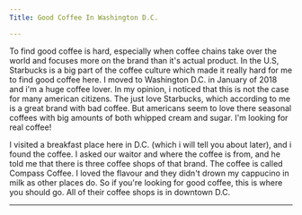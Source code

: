 ```yaml
---
Title: Good Coffee In Washington D.C.

---
```


<p>To find good coffee is hard, especially when coffee chains take over the world and focuses more on the brand than it's actual product. In the U.S, Starbucks is a big part of the coffee culture which made it really hard for me to find good coffee here. I moved to Washington D.C. in January of 2018 and i'm a huge coffee lover. In my opinion, i noticed that this is not the case for many american citizens. The just love Starbucks, which according to me is a great brand with bad coffee. But americans seem to love there seasonal coffees with big amounts of both whipped cream and sugar. I'm looking for real coffee! 

I visited a breakfast place here in D.C. (which i will tell you about later), and i found the coffee. I asked our waitor and where the coffee is from, and he told me that there is three coffee shops of that brand. The coffee is called Compass Coffee. I loved the flavour and they didn't drown my cappucino in milk as other places do. So if you're looking for good coffee, this is where you should go. All of their coffee shops is in downtown D.C. </p>



---
